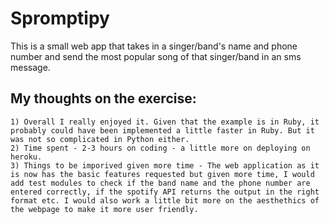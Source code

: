 # Spromptipy
This is a small web app that takes in a singer/band's name and phone number and send the most popular song of that singer/band in an sms message. 

## My thoughts on the exercise:
	1) Overall I really enjoyed it. Given that the example is in Ruby, it probably could have been implemented a little faster in Ruby. But it was not so complicated in Python either. 
    2) Time spent - 2-3 hours on coding - a little more on deploying on heroku.
    3) Things to be imporived given more time - The web application as it is now has the basic features requested but given more time, I would add test modules to check if the band name and the phone number are entered correctly, if the spotify API returns the output in the right format etc. I would also work a little bit more on the aesthethics of the webpage to make it more user friendly.
